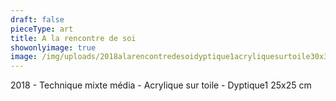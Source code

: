 ```yaml
---
draft: false
pieceType: art
title: A la rencontre de soi
showonlyimage: true
image: /img/uploads/2018alarencontredesoidyptique1acryliquesurtoile30x30.jpg
---
```

2018 - Technique mixte média - Acrylique sur toile - Dyptique1 25x25 cm
